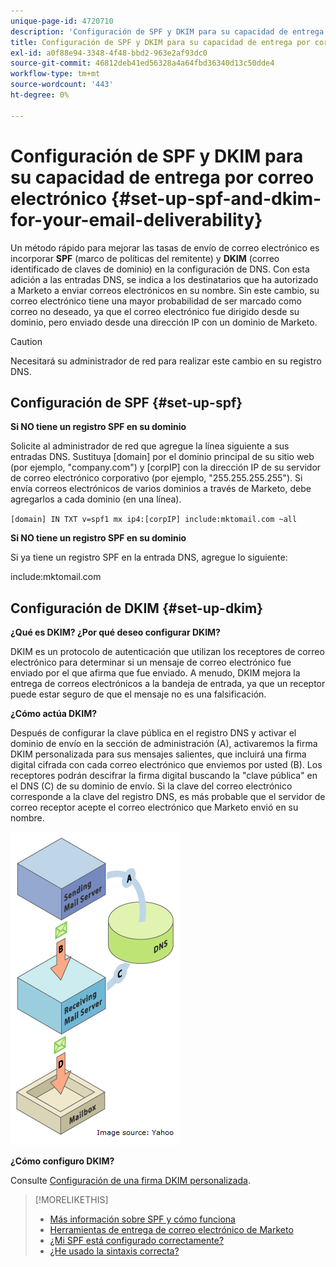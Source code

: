 ```yaml
---
unique-page-id: 4720710
description: 'Configuración de SPF y DKIM para su capacidad de entrega por correo electrónico: Marketo Docs: documentación del producto'
title: Configuración de SPF y DKIM para su capacidad de entrega por correo electrónico
exl-id: a0f88e94-3348-4f48-bbd2-963e2af93dc0
source-git-commit: 46812deb41ed56328a4a64fbd36340d13c50dde4
workflow-type: tm+mt
source-wordcount: '443'
ht-degree: 0%

---
```


# Configuración de SPF y DKIM para su capacidad de entrega por correo electrónico {#set-up-spf-and-dkim-for-your-email-deliverability}

Un método rápido para mejorar las tasas de envío de correo electrónico es incorporar **SPF** (marco de políticas del remitente) y **DKIM** (correo identificado de claves de dominio) en la configuración de DNS. Con esta adición a las entradas DNS, se indica a los destinatarios que ha autorizado a Marketo a enviar correos electrónicos en su nombre. Sin este cambio, su correo electrónico tiene una mayor probabilidad de ser marcado como correo no deseado, ya que el correo electrónico fue dirigido desde su dominio, pero enviado desde una dirección IP con un dominio de Marketo.

>[!CAUTION]
>
>Necesitará su administrador de red para realizar este cambio en su registro DNS.

## Configuración de SPF {#set-up-spf}

**Si NO tiene un registro SPF en su dominio**

Solicite al administrador de red que agregue la línea siguiente a sus entradas DNS. Sustituya [domain] por el dominio principal de su sitio web (por ejemplo, &quot;company.com&quot;) y [corpIP] con la dirección IP de su servidor de correo electrónico corporativo (por ejemplo, &quot;255.255.255.255&quot;). Si envía correos electrónicos de varios dominios a través de Marketo, debe agregarlos a cada dominio (en una línea).

`[domain] IN TXT v=spf1 mx ip4:[corpIP] include:mktomail.com ~all`

**Si NO tiene un registro SPF en su dominio**

Si ya tiene un registro SPF en la entrada DNS, agregue lo siguiente:

include:mktomail.com

## Configuración de DKIM {#set-up-dkim}

**¿Qué es DKIM? ¿Por qué deseo configurar DKIM?**

DKIM es un protocolo de autenticación que utilizan los receptores de correo electrónico para determinar si un mensaje de correo electrónico fue enviado por el que afirma que fue enviado. A menudo, DKIM mejora la entrega de correos electrónicos a la bandeja de entrada, ya que un receptor puede estar seguro de que el mensaje no es una falsificación.

**¿Cómo actúa DKIM?**

Después de configurar la clave pública en el registro DNS y activar el dominio de envío en la sección de administración (A), activaremos la firma DKIM personalizada para sus mensajes salientes, que incluirá una firma digital cifrada con cada correo electrónico que enviemos por usted (B). Los receptores podrán descifrar la firma digital buscando la &quot;clave pública&quot; en el DNS (C) de su dominio de envío. Si la clave del correo electrónico corresponde a la clave del registro DNS, es más probable que el servidor de correo receptor acepte el correo electrónico que Marketo envió en su nombre.

![](assets/image2015-1-12-13-3a56-3a55.png)

**¿Cómo configuro DKIM?**

Consulte [Configuración de una firma DKIM personalizada](/help/marketo/product-docs/email-marketing/deliverability/set-up-a-custom-dkim-signature.md).

>[!MORELIKETHIS]
>
>* [Más información sobre SPF y cómo funciona](http://www.open-spf.org/Introduction/)
>* [Herramientas de entrega de correo electrónico de Marketo](https://www.marketo.com/software/email-marketing/email-deliverability/)
>* [¿Mi SPF está configurado correctamente?](https://www.kitterman.com/spf/validate.html)
>* [¿He usado la sintaxis correcta?](https://www.open-spf.org/SPF_Record_Syntax/)

